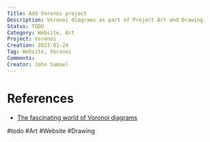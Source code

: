 ```yaml
---
Title: Add Voronoi project
Description: Voronoi diagrams as part of Project Art and Drawing
Status: TODO
Category: Website, Art
Project: Voronoi
Creation: 2023-01-24
Tag: Website, Voronoi
Comments:
Creator: John Samuel
---
```



# References
- [The fascinating world of Voronoi diagrams](https://towardsdatascience.com/the-fascinating-world-of-voronoi-diagrams-da8fc700fa1b)

#todo #Art #Website #Drawing
